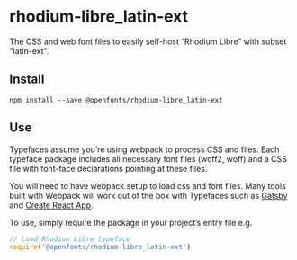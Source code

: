 
# rhodium-libre_latin-ext

The CSS and web font files to easily self-host “Rhodium Libre” with subset "latin-ext".

## Install

`npm install --save @openfonts/rhodium-libre_latin-ext`

## Use

Typefaces assume you’re using webpack to process CSS and files. Each typeface
package includes all necessary font files (woff2, woff) and a CSS file with
font-face declarations pointing at these files.

You will need to have webpack setup to load css and font files. Many tools built
with Webpack will work out of the box with Typefaces such as [Gatsby](https://github.com/gatsbyjs/gatsby)
and [Create React App](https://github.com/facebookincubator/create-react-app).

To use, simply require the package in your project’s entry file e.g.

```javascript
// Load Rhodium Libre typeface
require('@openfonts/rhodium-libre_latin-ext')
```

